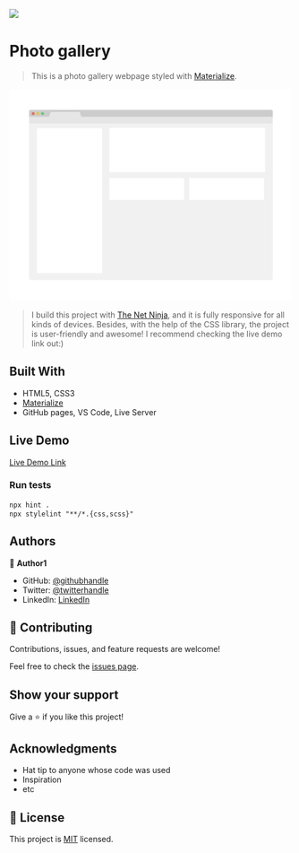 ![](https://img.shields.io/badge/Microverse-blueviolet)

# Photo gallery

> This is a photo gallery webpage styled with [Materialize](https://materializecss.com/getting-started.html).

![screenshot](./app_screenshot.png)

> I build this project with [The Net Ninja](https://youtube.com/playlist?list=PL4cUxeGkcC9gGrbtvASEZSlFEYBnPkmff), and it is fully responsive for all kinds of devices. Besides, with the help of the CSS library, the project is user-friendly and awesome! I recommend checking the live demo link out:)

## Built With

- HTML5, CSS3
- [Materialize](https://materializecss.com/getting-started.html)
- GitHub pages, VS Code, Live Server

## Live Demo

[Live Demo Link](https://ibrohimrasulov.github.io/Photo-gallery-with-Materialize/)

### Run tests

```
npx hint .
npx stylelint "**/*.{css,scss}"
```

## Authors

👤 **Author1**

- GitHub: [@githubhandle](https://github.com/githubhandle)
- Twitter: [@twitterhandle](https://twitter.com/twitterhandle)
- LinkedIn: [LinkedIn](https://linkedin.com/in/linkedinhandle)

## 🤝 Contributing

Contributions, issues, and feature requests are welcome!

Feel free to check the [issues page](../../issues/).

## Show your support

Give a ⭐️ if you like this project!

## Acknowledgments

- Hat tip to anyone whose code was used
- Inspiration
- etc

## 📝 License

This project is [MIT](./MIT.md) licensed.

